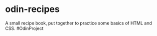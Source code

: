# odin-recipes

A small recipe book, put together to practice some basics of HTML and CSS. #OdinProject